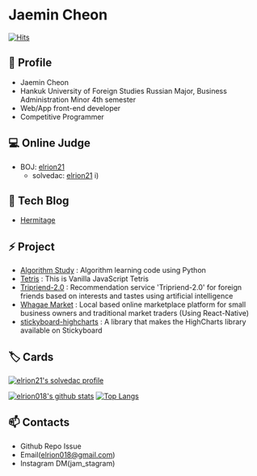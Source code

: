 # Jaemin Cheon

[![Hits](https://hits.seeyoufarm.com/api/count/incr/badge.svg?url=https%3A%2F%2Fgithub.com%2Felrion018&count_bg=%2379C83D&title_bg=%23555555&icon=&icon_color=%23E7E7E7&title=hits&edge_flat=false)](https://hits.seeyoufarm.com)

## 👋 Profile

* Jaemin Cheon
* Hankuk University of Foreign Studies Russian Major, Business Administration Minor 4th semester
* Web/App front-end developer
* Competitive Programmer

## 💻 Online Judge

* BOJ: [elrion21](http://icpc.me/elrion21)
  * solvedac: [elrion21](https://solved.ac/profile/elrion21)
i)

## 📜 Tech Blog

* [Hermitage](https://elrion018.tistory.com/)

## ⚡ Project

* [Algorithm Study](https://github.com/elrion018/CS_study) : Algorithm learning code using Python
* [Tetris](https://github.com/elrion018/Tetris) : This is Vanilla JavaScript Tetris
* [Tripriend-2.0](https://play.google.com/store/apps/details?id=application.example.com.tripriend_client&hl=ko) : Recommendation service 'Tripriend-2.0' for foreign friends based on interests and tastes using artificial intelligence
* [Whagae Market](https://github.com/justiceHui/Unknown-To-Wellknown) : Local based online marketplace platform for small business owners and traditional market traders (Using React-Native)
* [stickyboard-highcharts](https://github.com/soaple/stickyboard-highcharts) : A library that makes the HighCharts library available on Stickyboard

## 🏷️ Cards

[![elrion21's solvedac profile](http://mazassumnida.wtf/api/v2/generate_badge?boj=elrion21)](https://solved.ac/profile/elrion21)

[![elrion018's github stats](https://github-readme-stats.vercel.app/api?username=elrion018&show_icons=true&hide_border=true)](https://github.com/elrion018) [![Top Langs](https://github-readme-stats.vercel.app/api/top-langs/?username=elrion018&layout=compact)](https://github.com/elrion018)

## 📫 Contacts

* Github Repo Issue
* Email(elrion018@gmail.com)
* Instagram DM(jam_stagram)

<!--
**elrion018/elrion018** is a ✨ _special_ ✨ repository because its `README.md` (this file) appears on your GitHub profile.

Here are some ideas to get you started:

- 🔭 I’m currently working on ...
- 🌱 I’m currently learning ...
- 👯 I’m looking to collaborate on ...
- 🤔 I’m looking for help with ...
- 💬 Ask me about ...
- 📫 How to reach me: ...
- 😄 Pronouns: ...
- ⚡ Fun fact: ...
-->
